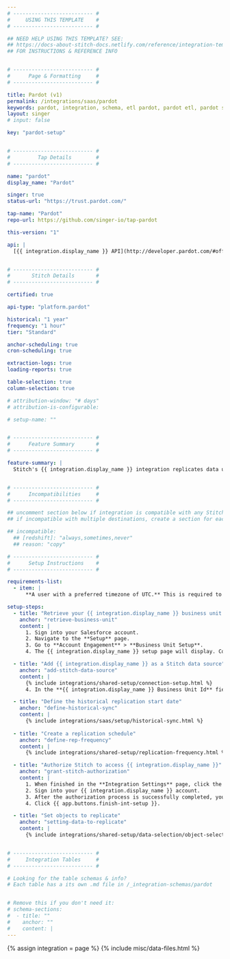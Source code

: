 ```yaml
---
# -------------------------- #
#     USING THIS TEMPLATE    #
# -------------------------- #

## NEED HELP USING THIS TEMPLATE? SEE:
## https://docs-about-stitch-docs.netlify.com/reference/integration-templates/saas/
## FOR INSTRUCTIONS & REFERENCE INFO


# -------------------------- #
#      Page & Formatting     #
# -------------------------- #

title: Pardot (v1)
permalink: /integrations/saas/pardot
keywords: pardot, integration, schema, etl pardot, pardot etl, pardot schema
layout: singer
# input: false

key: "pardot-setup"


# -------------------------- #
#         Tap Details        #
# -------------------------- #

name: "pardot"
display_name: "Pardot"

singer: true
status-url: "https://trust.pardot.com/"

tap-name: "Pardot"
repo-url: https://github.com/singer-io/tap-pardot

this-version: "1"

api: |
  [{{ integration.display_name }} API](http://developer.pardot.com/#official-pardot-api-documentation){:target="new"}


# -------------------------- #
#       Stitch Details       #
# -------------------------- #

certified: true

api-type: "platform.pardot"

historical: "1 year"
frequency: "1 hour"
tier: "Standard"

anchor-scheduling: true
cron-scheduling: true

extraction-logs: true
loading-reports: true

table-selection: true
column-selection: true

# attribution-window: "# days"
# attribution-is-configurable: 

# setup-name: ""


# -------------------------- #
#      Feature Summary       #
# -------------------------- #

feature-summary: |
  Stitch's {{ integration.display_name }} integration replicates data using the {{ integration.api | flatify | strip }}. Refer to the [Schema](#schema) section for a list of objects available for replication.


# -------------------------- #
#      Incompatibilities     #
# -------------------------- #

## uncomment section below if integration is compatible with any Stitch destinations
## if incompatible with multiple destinations, create a section for each destination

## incompatible:
  ## [redshift]: "always,sometimes,never"
  ## reason: "copy" 

# -------------------------- #
#      Setup Instructions    #
# -------------------------- #

requirements-list:
  - item: |
      **A user with a preferred timezone of UTC.** This is required to ensure you don't encounter Extraction errors during Daylight Savings Time, as some Replication Key fields used by Stitch are reported in {{ integration.display_name }} using the user's preferred timezone. By using UTC, this ensures that time data is accurately reported during extraction. Otherwise, you might encounter [Extraction errors during Daylight Savings Time]({{ link.troubleshooting.pardot-extraction-errors | prepend: site.baseurl | append: "#out-of-order-data" }}).

setup-steps:
  - title: "Retrieve your {{ integration.display_name }} business unit ID"
    anchor: "retrieve-business-unit"
    content: |
      1. Sign into your Salesforce account.
      2. Navigate to the **Setup** page.
      3. Go to **Account Engagement** > **Business Unit Setup**.
      4. The {{ integration.display_name }} setup page will display. Copy your {{ integration.display_name }} Business Unit ID and keep it readily available for the next step.

  - title: "Add {{ integration.display_name }} as a Stitch data source"
    anchor: "add-stitch-data-source"
    content: |
      {% include integrations/shared-setup/connection-setup.html %}
      4. In the **{{ integration.display_name }} Business Unit Id** field, paste your Business Unit ID that you copied in [Step 1](#retrieve-business-unit).

  - title: "Define the historical replication start date"
    anchor: "define-historical-sync"
    content: |
      {% include integrations/saas/setup/historical-sync.html %}
  
  - title: "Create a replication schedule"
    anchor: "define-rep-frequency"
    content: |
      {% include integrations/shared-setup/replication-frequency.html %}

  - title: "Authorize Stitch to access {{ integration.display_name }}"
    anchor: "grant-stitch-authorization"
    content: |
      1. When finished in the **Integration Settings** page, click the **Authorize** button. You'll be prompted to sign into your {{ integration.display_name }} account.
      2. Sign into your {{ integration.display_name }} account.
      3. After the authorization process is successfully completed, you'll be directed back to Stitch.
      4. Click {{ app.buttons.finish-int-setup }}.    

  - title: "Set objects to replicate"
    anchor: "setting-data-to-replicate"
    content: |
      {% include integrations/shared-setup/data-selection/object-selection.html %}


# -------------------------- #
#     Integration Tables     #
# -------------------------- #

# Looking for the table schemas & info?
# Each table has a its own .md file in /_integration-schemas/pardot


# Remove this if you don't need it:
# schema-sections:
#  - title: ""
#    anchor: ""
#    content: |
---
```

{% assign integration = page %}
{% include misc/data-files.html %}
